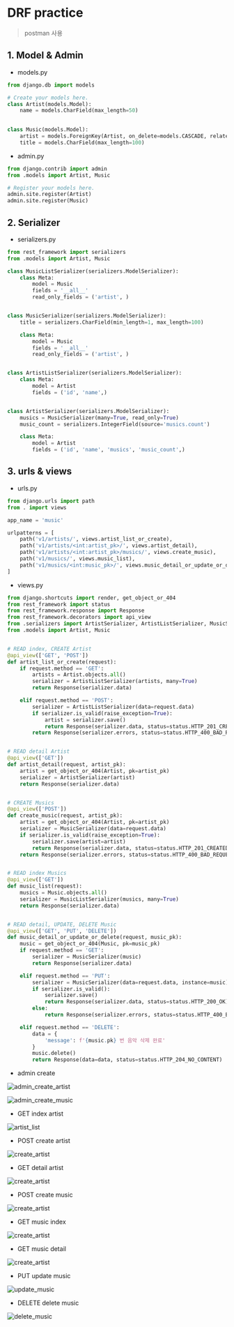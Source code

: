 # DRF practice

> postman 사용



## 1. Model & Admin

- models.py

```python
from django.db import models

# Create your models here.
class Artist(models.Model):
    name = models.CharField(max_length=50)
    

class Music(models.Model):
    artist = models.ForeignKey(Artist, on_delete=models.CASCADE, related_name='musics')
    title = models.CharField(max_length=100)
```



- admin.py

```python
from django.contrib import admin
from .models import Artist, Music

# Register your models here.
admin.site.register(Artist)
admin.site.register(Music)
```



## 2. Serializer

- serializers.py

```python
from rest_framework import serializers
from .models import Artist, Music

class MusicListSerializer(serializers.ModelSerializer):
    class Meta:
        model = Music
        fields = '__all__'
        read_only_fields = ('artist', )


class MusicSerializer(serializers.ModelSerializer):
    title = serializers.CharField(min_length=1, max_length=100)

    class Meta:
        model = Music
        fields = '__all__'
        read_only_fields = ('artist', )


class ArtistListSerializer(serializers.ModelSerializer):
    class Meta:
        model = Artist
        fields = ('id', 'name',)


class ArtistSerializer(serializers.ModelSerializer):
    musics = MusicSerializer(many=True, read_only=True)
    music_count = serializers.IntegerField(source='musics.count')

    class Meta:
        model = Artist
        fields = ('id', 'name', 'musics', 'music_count',)
```



## 3. urls & views

- urls.py

```python
from django.urls import path
from . import views

app_name = 'music'

urlpatterns = [
    path('v1/artists/', views.artist_list_or_create),
    path('v1/artists/<int:artist_pk>/', views.artist_detail),
    path('v1/artists/<int:artist_pk>/musics/', views.create_music),
    path('v1/musics/', views.music_list),
    path('v1/musics/<int:music_pk>/', views.music_detail_or_update_or_delete),
]
```



- views.py

```python
from django.shortcuts import render, get_object_or_404
from rest_framework import status
from rest_framework.response import Response
from rest_framework.decorators import api_view
from .serializers import ArtistSerializer, ArtistListSerializer, MusicSerializer, MusicListSerializer
from .models import Artist, Music


# READ index, CREATE Artist
@api_view(['GET', 'POST'])
def artist_list_or_create(request):
    if request.method == 'GET':
        artists = Artist.objects.all()
        serializer = ArtistListSerializer(artists, many=True)
        return Response(serializer.data)

    elif request.method == 'POST':
        serializer = ArtistListSerializer(data=request.data)
        if serializer.is_valid(raise_exception=True):
            artist = serializer.save()
            return Response(serializer.data, status=status.HTTP_201_CREATED)
        return Response(serializer.errors, status=status.HTTP_400_BAD_REQUEST)


# READ detail Artist
@api_view(['GET'])
def artist_detail(request, artist_pk):
    artist = get_object_or_404(Artist, pk=artist_pk)
    serializer = ArtistSerializer(artist)
    return Response(serializer.data)


# CREATE Musics
@api_view(['POST'])
def create_music(request, artist_pk):
    artist = get_object_or_404(Artist, pk=artist_pk)
    serializer = MusicSerializer(data=request.data)
    if serializer.is_valid(raise_exception=True):
        serializer.save(artist=artist)
        return Response(serializer.data, status=status.HTTP_201_CREATED)
    return Response(serializer.errors, status=status.HTTP_400_BAD_REQUEST)


# READ index Musics
@api_view(['GET'])
def music_list(request):
    musics = Music.objects.all()
    serializer = MusicListSerializer(musics, many=True)
    return Response(serializer.data)


# READ detail, UPDATE, DELETE Music
@api_view(['GET', 'PUT', 'DELETE'])
def music_detail_or_update_or_delete(request, music_pk):
    music = get_object_or_404(Music, pk=music_pk)
    if request.method == 'GET':
        serializer = MusicSerializer(music)
        return Response(serializer.data)

    elif request.method == 'PUT':
        serializer = MusicSerializer(data=request.data, instance=music)
        if serializer.is_valid():
            serializer.save()
            return Response(serializer.data, status=status.HTTP_200_OK)
        else:
            return Response(serializer.errors, status=status.HTTP_400_BAD_REQUEST)

    elif request.method == 'DELETE':
        data = {
            'message': f'{music.pk} 번 음악 삭제 완료'
        }
        music.delete()
        return Response(data=data, status=status.HTTP_204_NO_CONTENT)
```



- admin create

![admin_create_artist](drf_practice.assets/admin_create_artist.PNG)

![admin_create_music](drf_practice.assets/admin_create_music.PNG)

- GET index artist

![artist_list](drf_practice.assets/artist_list.PNG)

- POST create artist

![create_artist](drf_practice.assets/create_artist.PNG)

- GET detail artist

![create_artist](drf_practice.assets/create_artist-1619543316402.PNG)

- POST create music

![create_artist](drf_practice.assets/create_artist-1619543337939.PNG)

- GET music index

![create_artist](drf_practice.assets/create_artist-1619543354724.PNG)

- GET music detail

![create_artist](drf_practice.assets/create_artist-1619543365469.PNG)

- PUT update music

![update_music](drf_practice.assets/update_music.PNG)

- DELETE delete music

![delete_music](drf_practice.assets/delete_music.PNG)